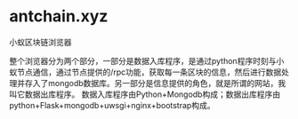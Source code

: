 # antchain.xyz
小蚁区块链浏览器

整个浏览器分为两个部分，一部分是数据入库程序，是通过python程序时刻与小蚁节点通信，通过节点提供的/rpc功能，获取每一条区块的信息，然后进行数据处理并存入了mongodb数据库。另一部分是信息提供的角色，就是所谓的网站，我叫它数据出库程序。
数据入库程序由Python+Mongodb构成；数据出库程序由python+Flask+mongodb+uwsgi+nginx+bootstrap构成。

